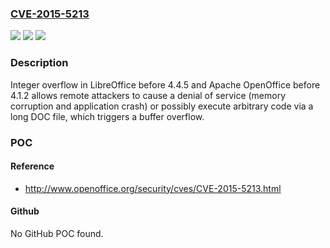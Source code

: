 ### [CVE-2015-5213](https://cve.mitre.org/cgi-bin/cvename.cgi?name=CVE-2015-5213)
![](https://img.shields.io/static/v1?label=Product&message=n%2Fa&color=blue)
![](https://img.shields.io/static/v1?label=Version&message=n%2Fa&color=blue)
![](https://img.shields.io/static/v1?label=Vulnerability&message=n%2Fa&color=brighgreen)

### Description

Integer overflow in LibreOffice before 4.4.5 and Apache OpenOffice before 4.1.2 allows remote attackers to cause a denial of service (memory corruption and application crash) or possibly execute arbitrary code via a long DOC file, which triggers a buffer overflow.

### POC

#### Reference
- http://www.openoffice.org/security/cves/CVE-2015-5213.html

#### Github
No GitHub POC found.

